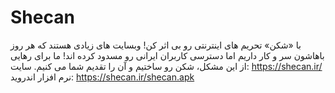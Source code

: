 # Shecan

با «شکن» تحریم های اینترنتی رو بی اثر کن!
وبسایت های زیادی هستند که هر روز باهاشون سر و کار داریم اما دسترسی کاربران ایرانی رو مسدود کرده اند!
ما برای رهایی از این مشکل، شکن رو ساختیم و آن را تقدیم شما می کنیم.
سایت: https://shecan.ir/
نرم افزار اندروید: https://shecan.ir/shecan.apk 

